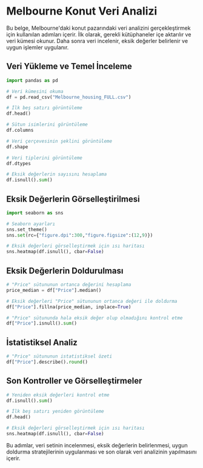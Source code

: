 # Melbourne Konut Veri Analizi

Bu belge, Melbourne'daki konut pazarındaki veri analizini gerçekleştirmek için kullanılan adımları içerir. İlk olarak, gerekli kütüphaneler içe aktarılır ve veri kümesi okunur. Daha sonra veri incelenir, eksik değerler belirlenir ve uygun işlemler uygulanır.

## Veri Yükleme ve Temel İnceleme

```python
import pandas as pd

# Veri kümesini okuma
df = pd.read_csv("Melbourne_housing_FULL.csv")

# İlk beş satırı görüntüleme
df.head()

# Sütun isimlerini görüntüleme
df.columns

# Veri çerçevesinin şeklini görüntüleme
df.shape

# Veri tiplerini görüntüleme
df.dtypes

# Eksik değerlerin sayısını hesaplama
df.isnull().sum()
```

## Eksik Değerlerin Görselleştirilmesi

```python
import seaborn as sns

# Seaborn ayarları
sns.set_theme()
sns.set(rc={"figure.dpi":300,"figure.figsize":(12,9)})

# Eksik değerleri görselleştirmek için ısı haritası
sns.heatmap(df.isnull(), cbar=False)
```

## Eksik Değerlerin Doldurulması

```python
# "Price" sütununun ortanca değerini hesaplama
price_median = df["Price"].median()

# Eksik değerleri "Price" sütununun ortanca değeri ile doldurma
df["Price"].fillna(price_median, inplace=True)

# "Price" sütununda hala eksik değer olup olmadığını kontrol etme
df["Price"].isnull().sum()
```

## İstatistiksel Analiz

```python
# "Price" sütununun istatistiksel özeti
df["Price"].describe().round()
```

## Son Kontroller ve Görselleştirmeler

```python
# Yeniden eksik değerleri kontrol etme
df.isnull().sum()

# İlk beş satırı yeniden görüntüleme
df.head()

# Eksik değerleri görselleştirmek için ısı haritası
sns.heatmap(df.isnull(), cbar=False)
```

Bu adımlar, veri setinin incelenmesi, eksik değerlerin belirlenmesi, uygun doldurma stratejilerinin uygulanması ve son olarak veri analizinin yapılmasını içerir.
